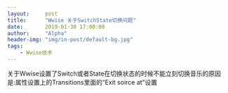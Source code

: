 ```yaml
---
layout:     post
title:      "Wwise 关于SwitchState切换问题"
date:       2019-01-30 17:00:00
author:     "Alpha"
header-img: "img/in-post/default-bg.jpg"
tags:
    - Wwise技术
---
```

关于Wwise设置了Switch或者State在切换状态的时候不能立刻切换音乐的原因是:属性设置上的Transitions里面的“Exit soirce at”设置
